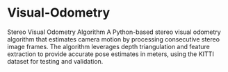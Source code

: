 # Visual-Odometry
Stereo Visual Odometry Algorithm A Python-based stereo visual odometry algorithm that estimates camera motion by processing consecutive stereo image frames. The algorithm leverages depth triangulation and feature extraction to provide accurate pose estimates in meters, using the KITTI dataset for testing and validation.
